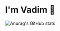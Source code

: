 # I'm Vadim 👋

![Anurag's GitHub stats](https://github-readme-stats.vercel.app/api?username=aso-off&show_icons=true&theme=dracula)
